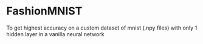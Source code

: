 # FashionMNIST

To get highest accuracy on a custom dataset of mnist (.npy files) with only 1 hidden layer in a vanilla neural network
